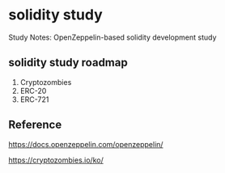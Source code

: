 # solidity study
Study Notes: OpenZeppelin-based solidity development study

## solidity study roadmap
1. Cryptozombies
2. ERC-20
3. ERC-721


## Reference
https://docs.openzeppelin.com/openzeppelin/

https://cryptozombies.io/ko/